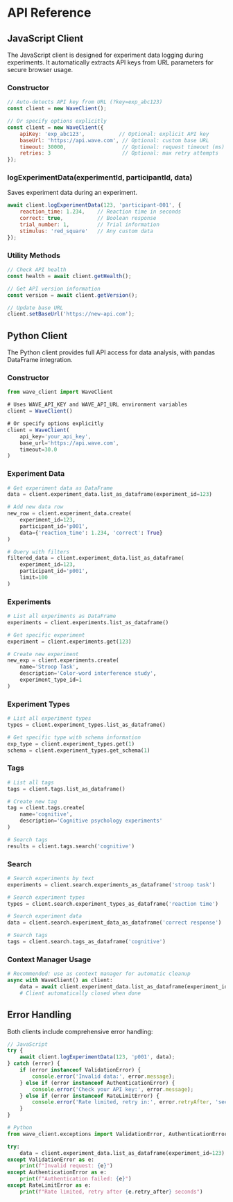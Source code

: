 # API Reference

## JavaScript Client

The JavaScript client is designed for experiment data logging during experiments. It automatically extracts API keys from URL parameters for secure browser usage.

### Constructor

```javascript
// Auto-detects API key from URL (?key=exp_abc123)
const client = new WaveClient();

// Or specify options explicitly
const client = new WaveClient({
    apiKey: 'exp_abc123',           // Optional: explicit API key
    baseUrl: 'https://api.wave.com', // Optional: custom base URL
    timeout: 30000,                  // Optional: request timeout (ms)
    retries: 3                       // Optional: max retry attempts
});
```

### logExperimentData(experimentId, participantId, data)

Saves experiment data during an experiment.

```javascript
await client.logExperimentData(123, 'participant-001', {
    reaction_time: 1.234,    // Reaction time in seconds
    correct: true,           // Boolean response
    trial_number: 1,         // Trial information
    stimulus: 'red_square'   // Any custom data
});
```

### Utility Methods

```javascript
// Check API health
const health = await client.getHealth();

// Get API version information
const version = await client.getVersion();

// Update base URL
client.setBaseUrl('https://new-api.com');
```

## Python Client

The Python client provides full API access for data analysis, with pandas DataFrame integration.

### Constructor

```javascript
from wave_client import WaveClient

# Uses WAVE_API_KEY and WAVE_API_URL environment variables
client = WaveClient()

# Or specify options explicitly
client = WaveClient(
    api_key='your_api_key',
    base_url='https://api.wave.com',
    timeout=30.0
)
```

### Experiment Data

```python
# Get experiment data as DataFrame
data = client.experiment_data.list_as_dataframe(experiment_id=123)

# Add new data row
new_row = client.experiment_data.create(
    experiment_id=123,
    participant_id='p001',
    data={'reaction_time': 1.234, 'correct': True}
)

# Query with filters
filtered_data = client.experiment_data.list_as_dataframe(
    experiment_id=123,
    participant_id='p001',
    limit=100
)
```

### Experiments

```python
# List all experiments as DataFrame
experiments = client.experiments.list_as_dataframe()

# Get specific experiment
experiment = client.experiments.get(123)

# Create new experiment
new_exp = client.experiments.create(
    name='Stroop Task',
    description='Color-word interference study',
    experiment_type_id=1
)
```

### Experiment Types

```python
# List all experiment types
types = client.experiment_types.list_as_dataframe()

# Get specific type with schema information
exp_type = client.experiment_types.get(1)
schema = client.experiment_types.get_schema(1)
```

### Tags

```python
# List all tags
tags = client.tags.list_as_dataframe()

# Create new tag
tag = client.tags.create(
    name='cognitive',
    description='Cognitive psychology experiments'
)

# Search tags
results = client.tags.search('cognitive')
```

### Search

```python
# Search experiments by text
experiments = client.search.experiments_as_dataframe('stroop task')

# Search experiment types
types = client.search.experiment_types_as_dataframe('reaction time')

# Search experiment data
data = client.search.experiment_data_as_dataframe('correct response')

# Search tags
tags = client.search.tags_as_dataframe('cognitive')
```

### Context Manager Usage

```python
# Recommended: use as context manager for automatic cleanup
async with WaveClient() as client:
    data = await client.experiment_data.list_as_dataframe(experiment_id=123)
    # Client automatically closed when done
```

## Error Handling

Both clients include comprehensive error handling:

```javascript
// JavaScript
try {
    await client.logExperimentData(123, 'p001', data);
} catch (error) {
    if (error instanceof ValidationError) {
        console.error('Invalid data:', error.message);
    } else if (error instanceof AuthenticationError) {
        console.error('Check your API key:', error.message);
    } else if (error instanceof RateLimitError) {
        console.error('Rate limited, retry in:', error.retryAfter, 'seconds');
    }
}
```

```python
# Python
from wave_client.exceptions import ValidationError, AuthenticationError, RateLimitError

try:
    data = client.experiment_data.list_as_dataframe(experiment_id=123)
except ValidationError as e:
    print(f"Invalid request: {e}")
except AuthenticationError as e:
    print(f"Authentication failed: {e}")
except RateLimitError as e:
    print(f"Rate limited, retry after {e.retry_after} seconds")
```